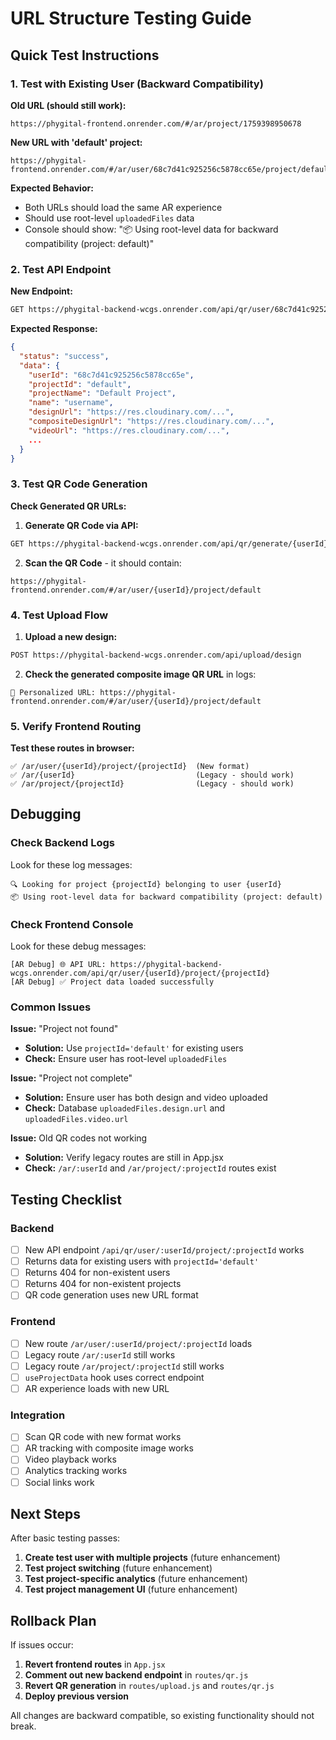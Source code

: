 # URL Structure Testing Guide

## Quick Test Instructions

### 1. Test with Existing User (Backward Compatibility)

**Old URL (should still work):**
```
https://phygital-frontend.onrender.com/#/ar/project/1759398950678
```

**New URL with 'default' project:**
```
https://phygital-frontend.onrender.com/#/ar/user/68c7d41c925256c5878cc65e/project/default
```

**Expected Behavior:**
- Both URLs should load the same AR experience
- Should use root-level `uploadedFiles` data
- Console should show: "📦 Using root-level data for backward compatibility (project: default)"

### 2. Test API Endpoint

**New Endpoint:**
```bash
GET https://phygital-backend-wcgs.onrender.com/api/qr/user/68c7d41c925256c5878cc65e/project/default
```

**Expected Response:**
```json
{
  "status": "success",
  "data": {
    "userId": "68c7d41c925256c5878cc65e",
    "projectId": "default",
    "projectName": "Default Project",
    "name": "username",
    "designUrl": "https://res.cloudinary.com/...",
    "compositeDesignUrl": "https://res.cloudinary.com/...",
    "videoUrl": "https://res.cloudinary.com/...",
    ...
  }
}
```

### 3. Test QR Code Generation

**Check Generated QR URLs:**

1. **Generate QR Code via API:**
```bash
GET https://phygital-backend-wcgs.onrender.com/api/qr/generate/{userId}
```

2. **Scan the QR Code** - it should contain:
```
https://phygital-frontend.onrender.com/#/ar/user/{userId}/project/default
```

### 4. Test Upload Flow

1. **Upload a new design:**
```bash
POST https://phygital-backend-wcgs.onrender.com/api/upload/design
```

2. **Check the generated composite image QR URL** in logs:
```
🔗 Personalized URL: https://phygital-frontend.onrender.com/#/ar/user/{userId}/project/default
```

### 5. Verify Frontend Routing

**Test these routes in browser:**

```
✅ /ar/user/{userId}/project/{projectId}  (New format)
✅ /ar/{userId}                           (Legacy - should work)
✅ /ar/project/{projectId}                (Legacy - should work)
```

## Debugging

### Check Backend Logs

Look for these log messages:

```
🔍 Looking for project {projectId} belonging to user {userId}
📦 Using root-level data for backward compatibility (project: default)
```

### Check Frontend Console

Look for these debug messages:

```
[AR Debug] 🌐 API URL: https://phygital-backend-wcgs.onrender.com/api/qr/user/{userId}/project/{projectId}
[AR Debug] ✅ Project data loaded successfully
```

### Common Issues

**Issue:** "Project not found"
- **Solution:** Use `projectId='default'` for existing users
- **Check:** Ensure user has root-level `uploadedFiles`

**Issue:** "Project not complete"
- **Solution:** Ensure user has both design and video uploaded
- **Check:** Database `uploadedFiles.design.url` and `uploadedFiles.video.url`

**Issue:** Old QR codes not working
- **Solution:** Verify legacy routes are still in App.jsx
- **Check:** `/ar/:userId` and `/ar/project/:projectId` routes exist

## Testing Checklist

### Backend
- [ ] New API endpoint `/api/qr/user/:userId/project/:projectId` works
- [ ] Returns data for existing users with `projectId='default'`
- [ ] Returns 404 for non-existent users
- [ ] Returns 404 for non-existent projects
- [ ] QR code generation uses new URL format

### Frontend
- [ ] New route `/ar/user/:userId/project/:projectId` loads
- [ ] Legacy route `/ar/:userId` still works
- [ ] Legacy route `/ar/project/:projectId` still works
- [ ] `useProjectData` hook uses correct endpoint
- [ ] AR experience loads with new URL

### Integration
- [ ] Scan QR code with new format works
- [ ] AR tracking with composite image works
- [ ] Video playback works
- [ ] Analytics tracking works
- [ ] Social links work

## Next Steps

After basic testing passes:

1. **Create test user with multiple projects** (future enhancement)
2. **Test project switching** (future enhancement)
3. **Test project-specific analytics** (future enhancement)
4. **Test project management UI** (future enhancement)

## Rollback Plan

If issues occur:

1. **Revert frontend routes** in `App.jsx`
2. **Comment out new backend endpoint** in `routes/qr.js`
3. **Revert QR generation** in `routes/upload.js` and `routes/qr.js`
4. **Deploy previous version**

All changes are backward compatible, so existing functionality should not break.




